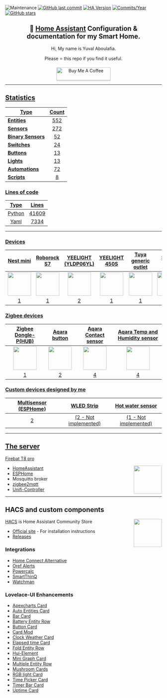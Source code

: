 ![Maintenance](https://img.shields.io/maintenance/yes/2024.svg?style=plasticr)
[![GitHub last commit](https://img.shields.io/github/last-commit/yuvalabou/HomeAssistant-Config.svg?style=plasticr)](https://github.com/geekofweek/HomeAssistant-Config/commits/master)
[![HA Version](https://img.shields.io/badge/Running%20Home%20Assistant-2024.1.0%20-darkblue)](https://github.com/home-assistant/home-assistant/releases/latest)
[![Commits/Year](https://img.shields.io/github/commit-activity/y/yuvalabou/HomeAssistant-Config.svg?style=plasticr)](https://github.com/yuvalabou/HomeAssistant-Config/commits/master)
[![GitHub stars](https://img.shields.io/github/stars/yuvalabou/HomeAssistant-Config.svg?style=plasticr)](https://github.com/yuvalabou/HomeAssistant-Config/stargazers)

<h2 align =
    "center">
      🏡 <a href="https://www.home-assistant.io">Home Assistant</a> Configuration &amp; documentation for my Smart Home.
</h2>

<p align = "center">
    Hi, My name is Yuval Aboulafia.
</p>

<p align = "center">
    Please ⭐ this repo if you find it useful.
</p>
    <p align = "center">
    <a href =
        "https://www.buymeacoffee.com/HMa8m26"
        target="_blank">
            <img src="https://www.buymeacoffee.com/assets/img/custom_images/orange_img.png"
            alt="Buy Me A Coffee"
            style="height: 41px !important;width: 174px !important;box-shadow: 0px 3px 2px 0px rgba(190, 190, 190, 0.5) !important;-webkit-box-shadow: 0px 3px 2px 0px rgba(190, 190, 190, 0.5) !important;">
</p>

-----

## Statistics

| Type | Count |
|------|:-----:|
| **Entities** | 552 |
| **[Sensors](https://github.com/yuvalabou/homeassistant/tree/master/homeassistant/config/components/sensor)** | 272 |
| **[Binary Sensors](https://github.com/yuvalabou/homeassistant/tree/master/homeassistant/config/components/binary_sensor)** | 52 |
| **[Switches](https://github.com/yuvalabou/homeassistant/tree/master/homeassistant/config/components/switch)** | 24 |
| **[Buttons](https://www.home-assistant.io/integrations/button)** | 13 |
| **[Lights](https://github.com/yuvalabou/homeassistant/tree/master/homeassistant/config/components/light)** | 13 |
| **[Automations](https://github.com/yuvalabou/homeassistant/tree/master/homeassistant/config/automation)** | 72 |
| **[Scripts](https://github.com/yuvalabou/homeassistant/tree/master/homeassistant/config/components/script)** | 8 |

### Lines of code
| Type | Lines |
|:-:|:-:|
| Python | 41609 |
| Yaml | 7334 |

-----

### Devices

| Nest mini | Roborock S7 | YEELIGHT (YLDP06YL) | YEELIGHT 450S | Tuya generic outlet | Shelly 2.5 | Shelly 1PM | Shelly 1 Mini | Tuya ceiling light | Sonoff IFan04 | Tasmota Israel Plug |
|:-:|:-:|:-:|:-:|:-:|:-:|:-:|:-:|:-:|:-:|:-:|
|<img src="https://lh3.googleusercontent.com/7pq6Fhyz_qUGO8ORh6y0Bn6g7lRSBg3yHkNBXmt51g-mc2Viuv6LMjk4E0NXZGI7Rk4" width=75>|<img src="https://www.bug.co.il/images/site/products/df06158a-8698-41a7-991f-9db96f074033.jpg" width=75>|<img src="https://i01.appmifile.com/v1/MI_18455B3E4DA706226CF7535A58E875F0267/pms_1616606687.68573462.jpg" width=75>|<img src="https://www.mi-il.co.il/images/site/products/70c69c4d-f5b2-420c-95a8-93123f4f8c5b.jpg" width=75>|<img src="https://consent.trustarc.com/get?name=tuya_logo2.png" width=75>|<img src="https://www.shelly.com/_Resources/Persistent/d/d/5/f/dd5fe9b8f37b22729c5a6ed85895b76f5d5d47dd/Shelly_Plus2PM_x1-625x625.webp" width=75>|<img src="https://www.shelly.com/_Resources/Persistent/1/e/8/5/1e85dacf88e912f6be406a18758e59b2149ad82b/Shelly_Plus1PM_x1-625x625.webp" width=75>|<img src="https://www.shelly.com/_Resources/Persistent/8/e/0/2/8e02f439940d8b8d1d16dc2c3c8f0da0cd8fec18/Shelly_Plus_1_Mini_x1%20%281%29-625x625.webp" width=75>|<img src="https://consent.trustarc.com/get?name=tuya_logo2.png" width=75>|<img src="https://ae01.alicdn.com/kf/H87b6845fe6bd493c8f4cc8faed9547efE/SONOFF-iFan04-L-iFan03-Wifi-RF.jpg_Q90.jpg_.webp" width=75>|<img src="https://static.wixstatic.com/media/f83f1a_7ba89a75ba2849e5951e4e5c0de45904~mv2.png/v1/fill/w_500,h_500,al_c,q_85,usm_0.66_1.00_0.01,enc_auto/f83f1a_7ba89a75ba2849e5951e4e5c0de45904~mv2.png" width=75>|
|1|1|2|1|1|1|1|5|1|2|2|

### Zigbee devices

| Zigbee Dongle-P(HUB) | Aqara button | Aqara Contact sensor | Aqara Temp and Humidity sensor |
|:-:|:-:|:-:|:-:|
|<img src="https://i0.wp.com/sonoff.tech/wp-content/uploads/2022/07/dongle-p.jpg?fit=1000%2C1000&ssl=1" width=75>|<img src="https://store.storeimages.cdn-apple.com/8756/as-images.apple.com/is/HP0V2?wid=1144&hei=1144&fmt=jpeg&qlt=95&.v=1586455751752" width=75>|<img src="https://www.megateh.eu/files/products/00/49/45/mccgq11lm.png" width=75>|<img src="https://miot-global.com/uploads/CatalogueImage/pvm_aqara-temperature-and-humidity-sensor-03_15762_1506340175.jpg" width=75>|
|1|2|4|4|

### Custom devices designed by me

| Multisensor (ESPHome) | WLED Strip          | Hot water sensor    |
|:---------------------:|:-------------------:|:-------------------:|
|2                      |(2 - Not implemented)|(1 - Not implemented)|

-----

## The server

Firebat T8 pro

<img src =
    "https://encrypted-tbn0.gstatic.com/images?q=tbn:ANd9GcSMkEEzD_NEZJnGl4Pf4QBbjO2xuFA15ClGaQ&usqp=CAU"
    align = "right" width=90>


- [HomeAssistant](https://www.home-assistant.io/)
- [ESPHome](https://esphome.io/index.html#)
- Mosquitto broker
- [zigbee2mqtt](https://github.com/Koenkk/zigbee2mqtt)
- [Unifi-Controller](https://github.com/linuxserver/docker-unifi-controller)

-----

## HACS and custom components

<img src =
    "https://avatars2.githubusercontent.com/u/56713226?s=200&v=4"
    align = "right" width=90>

[HACS](https://github.com/hacs/integration) is Home Assistant Community Store

- [Official site](https://hacs.xyz/) - For installation instructions
- [Releases](https://github.com/hacs/integration/releases)

### Integrations

- [Home Connect Alternative](https://github.com/ekutner/home-connect-hass)
- [Oref Alerts](https://github.com/amitfin/oref_alert)
- [Powercalc](https://github.com/bramstroker/homeassistant-powercalc)
- [SmartThinQ](https://github.com/ollo69/ha-smartthinq-sensors)
- [Watchman](https://github.com/dummylabs/thewatchman)

### Lovelace-UI Enhancements

- [Apexcharts Card](https://github.com/RomRider/apexcharts-card)
- [Auto Entities Card](https://github.com/thomasloven/lovelace-auto-entities)
- [Bar Card](https://github.com/custom-cards/bar-card)
- [Battery Entity Row](https://github.com/benct/lovelace-battery-entity-row)
- [Button Card](https://github.com/custom-cards/button-card)
- [Card Mod](https://github.com/thomasloven/lovelace-card-mod)
- [Clock Weather Card](https://github.com/pkissling/clock-weather-card)
- [Elapsed time Card](https://github.com/kirbo/ha-lovelace-elapsed-time-card)
- [Fold Entity Row](https://github.com/thomasloven/lovelace-fold-entity-row)
- [Hui-Element](https://github.com/thomasloven/lovelace-hui-element)
- [Mini Graph Card](https://github.com/kalkih/mini-graph-card)
- [Multiple Entity Row](https://github.com/benct/lovelace-multiple-entity-row)
- [Mushroom Cards](https://github.com/piitaya/lovelace-mushroom)
- [RGB light Card](https://github.com/bokub/rgb-light-card)
- [Time Picker Card](https://github.com/GeorgeSG/lovelace-time-picker-card)
- [Timer Bar Card](https://github.com/rianadon/timer-bar-card)
- [Uptime Card](https://github.com/dylandoamaral/uptime-card)
